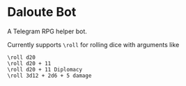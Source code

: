 # Daloute Bot

A Telegram RPG helper bot.

Currently supports `\roll` for rolling dice with arguments like
```
\roll d20
\roll d20 + 11
\roll d20 + 11 Diplomacy
\roll 3d12 + 2d6 + 5 damage
```
